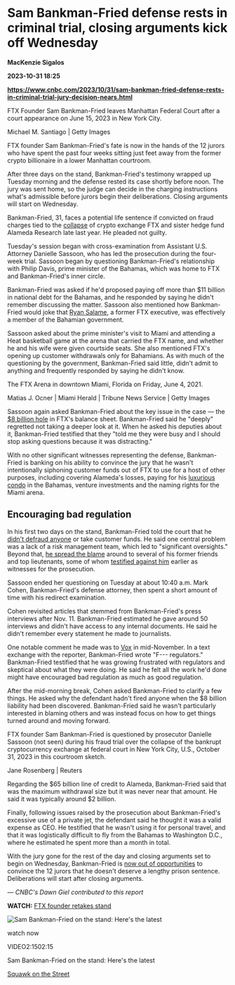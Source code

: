 # Sam Bankman-Fried defense rests in criminal trial, closing arguments kick off Wednesday
**MacKenzie Sigalos**

**2023-10-31 18:25**

**https://www.cnbc.com/2023/10/31/sam-bankman-fried-defense-rests-in-criminal-trial-jury-decision-nears.html**

FTX Founder Sam Bankman-Fried leaves Manhattan Federal Court after a court appearance on June 15, 2023 in New York City.

Michael M. Santiago | Getty Images

FTX founder Sam Bankman-Fried's fate is now in the hands of the 12 jurors who have spent the past four weeks sitting just feet away from the former crypto billionaire in a lower Manhattan courtroom.

After three days on the stand, Bankman-Fried's testimony wrapped up Tuesday morning and the defense rested its case shortly before noon. The jury was sent home, so the judge can decide in the charging instructions what's admissible before jurors begin their deliberations. Closing arguments will start on Wednesday.

Bankman-Fried, 31, faces a potential life sentence if convicted on fraud charges tied to the [collapse](https://www.cnbc.com/2022/11/11/sam-bankman-frieds-cryptocurrency-exchange-ftx-files-for-bankruptcy.html) of crypto exchange FTX and sister hedge fund Alameda Research late last year. He pleaded not guilty.

Tuesday's session began with cross-examination from Assistant U.S. Attorney Danielle Sassoon, who has led the prosecution during the four-week trial. Sassoon began by questioning Bankman-Fried's relationship with Philip Davis, prime minister of the Bahamas, which was home to FTX and Bankman-Fried's inner circle.

Bankman-Fried was asked if he'd proposed paying off more than $11 billion in national debt for the Bahamas, and he responded by saying he didn't remember discussing the matter. Sassoon also mentioned how Bankman-Fried would joke that [Ryan Salame](https://www.cnbc.com/2023/09/07/former-ftx-exec-salame-to-forfeit-1point5-billion-pleads-guilty-to-two-criminal-counts.html), a former FTX executive, was effectively a member of the Bahamian government.

Sassoon asked about the prime minister's visit to Miami and attending a Heat basketball game at the arena that carried the FTX name, and whether he and his wife were given courtside seats. She also mentioned FTX's opening up customer withdrawals only for Bahamians. As with much of the questioning by the government, Bankman-Fried said little, didn't admit to anything and frequently responded by saying he didn't know.

The FTX Arena in downtown Miami, Florida on Friday, June 4, 2021.

Matias J. Ocner | Miami Herald | Tribune News Service | Getty Images

Sassoon again asked Bankman-Fried about the key issue in the case — the [$8 billion hole](https://www.cnbc.com/2022/12/18/how-sam-bankman-fried-ran-8-billion-fraud-government-prosecutors.html) in FTX's balance sheet. Bankman-Fried said he "deeply" regretted not taking a deeper look at it. When he asked his deputies about it, Bankman-Fried testified that they "told me they were busy and I should stop asking questions because it was distracting."

With no other significant witnesses representing the defense, Bankman-Fried is banking on his ability to convince the jury that he wasn't intentionally siphoning customer funds out of FTX to use for a host of other purposes, including covering Alameda's losses, paying for his [luxurious condo](https://www.cnbc.com/2023/10/10/inside-sam-bankman-frieds-35-million-crypto-frat-house-in-bahamas.html) in the Bahamas, venture investments and the naming rights for the Miami arena.

Encouraging bad regulation
--------------------------

In his first two days on the stand, Bankman-Fried told the court that he [didn't defraud anyone](https://www.cnbc.com/2023/10/27/ftxs-sam-bankman-fried-testifies-before-the-jury-in-fraud-trial.html) or take customer funds. He said one central problem was a lack of a risk management team, which led to "significant oversights." Beyond that, [he spread the blame](https://www.cnbc.com/2023/10/30/sam-bankman-fried-blames-everyone-but-himself-in-day-two-of-testimony.html) around to several of his former friends and top lieutenants, some of whom [testified against him](https://www.cnbc.com/2023/10/10/caroline-ellison-took-almost-30-seconds-to-recognize-ex-boyfriend-sbf.html) earlier as witnesses for the prosecution.

Sassoon ended her questioning on Tuesday at about 10:40 a.m. Mark Cohen, Bankman-Fried's defense attorney, then spent a short amount of time with his redirect examination.

Cohen revisited articles that stemmed from Bankman-Fried's press interviews after Nov. 11. Bankman-Fried estimated he gave around 50 interviews and didn't have access to any internal documents. He said he didn't remember every statement he made to journalists.

One notable comment he made was to [Vox](https://www.vox.com/future-perfect/23462333/sam-bankman-fried-ftx-cryptocurrency-effective-altruism-crypto-bahamas-philanthropy) in mid-November. In a text exchange with the reporter, Bankman-Fried wrote "F--- regulators." Bankman-Fried testified that he was growing frustrated with regulators and skeptical about what they were doing. He said he felt all the work he'd done might have encouraged bad regulation as much as good regulation.

After the mid-morning break, Cohen asked Bankman-Fried to clarify a few things. He asked why the defendant hadn't fired anyone when the $8 billion liability had been discovered. Bankman-Fried said he wasn't particularly interested in blaming others and was instead focus on how to get things turned around and moving forward.

FTX founder Sam Bankman-Fried is questioned by prosecutor Danielle Sassoon (not seen) during his fraud trial over the collapse of the bankrupt cryptocurrency exchange at federal court in New York City, U.S., October 31, 2023 in this courtroom sketch.

Jane Rosenberg | Reuters

Regarding the $65 billion line of credit to Alameda, Bankman-Fried said that was the maximum withdrawal size but it was never near that amount. He said it was typically around $2 billion.

Finally, following issues raised by the prosecution about Bankman-Fried's excessive use of a private jet, the defendant said he thought it was a valid expense as CEO. He testified that he wasn't using it for personal travel, and that it was logistically difficult to fly from the Bahamas to Washington D.C., where he estimated he spent more than a month in total.

With the jury gone for the rest of the day and closing arguments set to begin on Wednesday, Bankman-Fried is [now out of opportunities](https://www.cnbc.com/2023/10/31/sam-bankman-fried-has-one-more-shot-at-avoiding-prison-as-trial-wraps.html) to convince the 12 jurors that he doesn't deserve a lengthy prison sentence. Deliberations will start after closing arguments.

_— CNBC's Dawn Giel contributed to this report_

**WATCH:** [FTX founder retakes stand](https://www.cnbc.com/video/2023/10/31/sam-bankman-fried-on-the-stand-heres-the-latest.html)

![Sam Bankman-Fried on the stand: Here's the latest](https://image.cnbcfm.com/api/v1/image/107326150-16987626271698762624-31825498766-1080pnbcnews.jpg?v=1698762626&w=750&h=422&vtcrop=y)

watch now

VIDEO2:1502:15

Sam Bankman-Fried on the stand: Here's the latest

[Squawk on the Street](https://www.cnbc.com/squawk-on-the-street/)